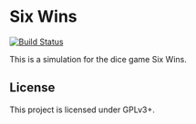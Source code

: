# Six Wins

[![Build Status](https://travis-ci.org/clemensbartz/sixwins.svg?branch=release%2Fv1.0)](https://travis-ci.org/clemensbartz/sixwins)

This is a simulation for the dice game Six Wins.

## License

This project is licensed under GPLv3+.